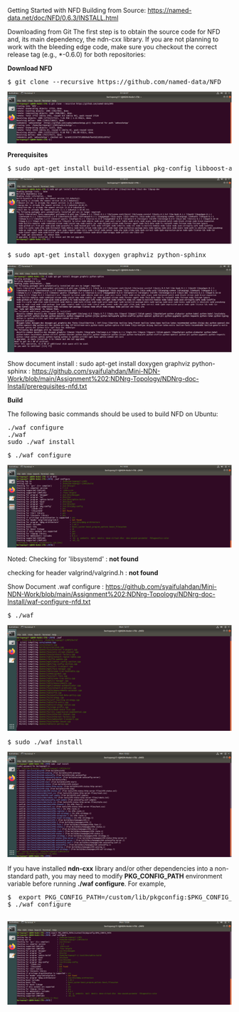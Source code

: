 Getting Started with NFD Building from Source: https://named-data.net/doc/NFD/0.6.3/INSTALL.html

Downloading from Git
The first step is to obtain the source code for NFD and, its main dependency, the ndn-cxx library. If you are not planning to work with the bleeding edge code, make sure you checkout the correct release tag (e.g., *-0.6.0) for both repositories:


**Download NFD**
<pre>
$ git clone --recursive https://github.com/named-data/NFD
</pre>


![alt tag](https://github.com/syaifulahdan/Mini-NDN-Work/blob/main/Assignment%202:NDNrg-Topology/NDNrg-Image/gitclonenfd.png)

**Prerequisites**

<pre>
$ sudo apt-get install build-essential pkg-config libboost-all-dev \libsqlite3-dev libssl-dev libpcap-dev
</pre>
![alt tag](https://github.com/syaifulahdan/Mini-NDN-Work/blob/main/Assignment%202:NDNrg-Topology/NDNrg-Image/nfdprequisit.png)


<pre>
$ sudo apt-get install doxygen graphviz python-sphinx
</pre>

![alt tag](https://github.com/syaifulahdan/Mini-NDN-Work/blob/main/Assignment%202:NDNrg-Topology/NDNrg-Image/prequisit2nfd.png)

Show document install : sudo apt-get install doxygen graphviz python-sphinx : https://github.com/syaifulahdan/Mini-NDN-Work/blob/main/Assignment%202:NDNrg-Topology/NDNrg-doc-Install/prerequisites-nfd.txt


**Build**

The following basic commands should be used to build NFD on Ubuntu:
<pre>
./waf configure
./waf
sudo ./waf install
</pre>

<pre>
$ ./waf configure
</pre>
![alt tag](https://github.com/syaifulahdan/Mini-NDN-Work/blob/main/Assignment%202:NDNrg-Topology/NDNrg-Image/wafconfigure-nfd.png)

Noted:
Checking for 'libsystemd'                : **not found**
 
checking for header valgrind/valgrind.h  : **not found**

Show Document .waf configure : https://github.com/syaifulahdan/Mini-NDN-Work/blob/main/Assignment%202:NDNrg-Topology/NDNrg-doc-Install/waf-configure-nfd.txt

<pre>
$ ./waf
</pre>


![alt tag](https://github.com/syaifulahdan/Mini-NDN-Work/blob/main/Assignment%202:NDNrg-Topology/NDNrg-Image/waf-NFD.png)


<pre>
$ sudo ./waf install
</pre>

![alt tag](https://github.com/syaifulahdan/Mini-NDN-Work/blob/main/Assignment%202:NDNrg-Topology/NDNrg-Image/wafinstallNFD.png)

 If you have installed **ndn-cxx** library and/or other dependencies into a non-standard path, you may need to modify **PKG_CONFIG_PATH** environment variable before running **./waf configure**. For example,
 
 <pre>
$  export PKG_CONFIG_PATH=/custom/lib/pkgconfig:$PKG_CONFIG_PATH
$ ./waf configure
 </pre>
 
![alt tag](https://github.com/syaifulahdan/Mini-NDN-Work/blob/main/Assignment%202:NDNrg-Topology/NDNrg-Image/nfdexporPKG.png)

